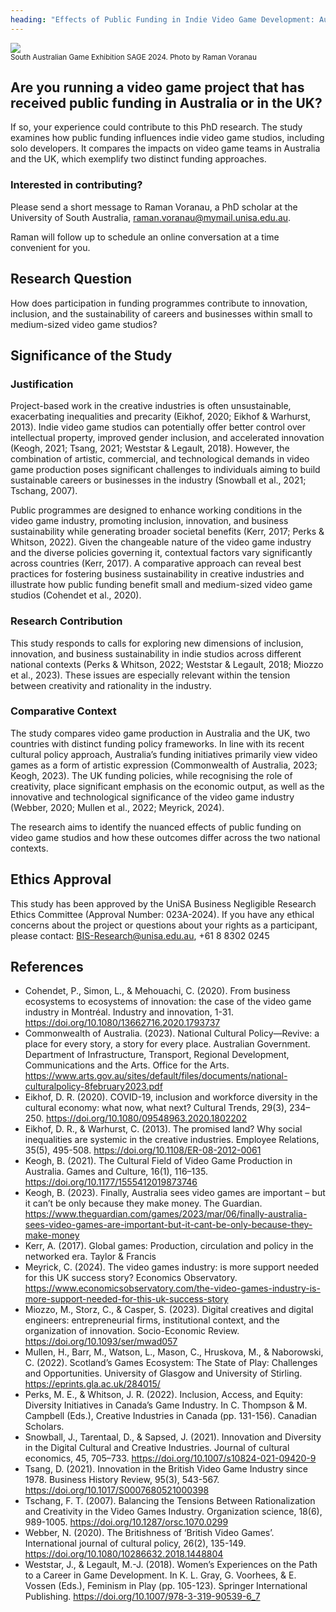 ```yaml
---
heading: "Effects of Public Funding in Indie Video Game Development: Australia and the UK"
---
```


![](sage-2024.jpg)
<br><small>South Australian Game Exhibition SAGE 2024. Photo by Raman Voranau</small>

## Are you running a video game project that has received public funding in Australia or in the UK?

If so, your experience could contribute to this PhD research. The study examines how public funding influences indie video game studios, including solo developers. It compares the impacts on video game teams in Australia and the UK, which exemplify two distinct funding approaches.

### Interested in contributing? 

Please send a short message to Raman Voranau, a PhD scholar at the University of South Australia, [raman.voranau@mymail.unisa.edu.au](mailto:raman.voranau@mymail.unisa.edu.au).

Raman will follow up to schedule an online conversation at a time convenient for you.

## Research Question

How does participation in funding programmes contribute to innovation, inclusion, and the sustainability of careers and businesses within small to medium-sized video game studios?

## Significance of the Study

### Justification

Project-based work in the creative industries is often unsustainable, exacerbating inequalities and precarity (Eikhof, 2020; Eikhof & Warhurst, 2013). Indie video game studios can potentially offer better control over intellectual property, improved gender inclusion, and accelerated innovation (Keogh, 2021; Tsang, 2021; Weststar & Legault, 2018). However, the combination of artistic, commercial, and technological demands in video game production poses significant challenges to individuals aiming to build sustainable careers or businesses in the industry (Snowball et al., 2021; Tschang, 2007).

Public programmes are designed to enhance working conditions in the video game industry, promoting inclusion, innovation, and business sustainability while generating broader societal benefits (Kerr, 2017; Perks & Whitson, 2022). Given the changeable nature of the video game industry and the diverse policies governing it, contextual factors vary significantly across countries (Kerr, 2017). A comparative approach can reveal best practices for fostering business sustainability in creative industries and illustrate how public funding benefit small and medium-sized video game studios (Cohendet et al., 2020).

### Research Contribution

This study responds to calls for exploring new dimensions of inclusion, innovation, and business sustainability in indie studios across different national contexts (Perks & Whitson, 2022; Weststar & Legault, 2018; Miozzo et al., 2023). These issues are especially relevant within the tension between creativity and rationality in the industry.

### Comparative Context 

The study compares video game production in Australia and the UK, two countries with distinct funding policy frameworks. In line with its recent cultural policy approach, Australia’s funding initiatives primarily view video games as a form of artistic expression (Commonwealth of Australia, 2023; Keogh, 2023). The UK funding policies, while recognising the role of creativity, place significant emphasis on the economic output, as well as the innovative and technological significance of the video game industry (Webber, 2020; Mullen et al., 2022; Meyrick, 2024).

The research aims to identify the nuanced effects of public funding on video game studios and how these outcomes differ across the two national contexts.

## Ethics Approval

This study has been approved by the UniSA Business Negligible Research Ethics Committee (Approval Number: 023A-2024). If you have any ethical concerns about the project or questions about your rights as a participant, please contact: [BIS-Research@unisa.edu.au](mailto:BIS-Research@unisa.edu.au), +61 8 8302 0245

## References

<ul id="references-list">
<li>Cohendet, P., Simon, L., & Mehouachi, C. (2020). From business ecosystems to ecosystems of innovation: the case of the video game industry in Montréal. Industry and innovation, 1-31. <a href="https://doi.org/10.1080/13662716.2020.1793737">https://doi.org/10.1080/13662716.2020.1793737</a></li>
<li>Commonwealth of Australia. (2023). National Cultural Policy—Revive: a place for every story, a story for every place. Australian Government. Department of Infrastructure, Transport, Regional Development, Communications  and the Arts. Office for the Arts. <a href="https://www.arts.gov.au/sites/default/files/documents/national-culturalpolicy-8february2023.pdf">https://www.arts.gov.au/sites/default/files/documents/national-culturalpolicy-8february2023.pdf</a></li>
<li>Eikhof, D. R. (2020). COVID-19, inclusion and workforce diversity in the cultural economy: what now, what next? Cultural Trends, 29(3), 234–250. <a href="https://doi.org/10.1080/09548963.2020.1802202">https://doi.org/10.1080/09548963.2020.1802202</a></li>
<li>Eikhof, D. R., & Warhurst, C. (2013). The promised land? Why social inequalities are systemic in the creative industries. Employee Relations, 35(5), 495-508. <a href="https://doi.org/10.1108/ER-08-2012-0061">https://doi.org/10.1108/ER-08-2012-0061</a></li>
<li>Keogh, B. (2021). The Cultural Field of Video Game Production in Australia. Games and Culture, 16(1), 116–135. <a href="https://doi.org/10.1177/1555412019873746">https://doi.org/10.1177/1555412019873746</a></li>
<li>Keogh, B. (2023). Finally, Australia sees video games are important – but it can’t be only because they make money. The Guardian. <a href="https://www.theguardian.com/games/2023/mar/06/finally-australia-sees-video-games-are-important-but-it-cant-be-only-because-they-make-money">https://www.theguardian.com/games/2023/mar/06/finally-australia-sees-video-games-are-important-but-it-cant-be-only-because-they-make-money</a></li>
<li>Kerr, A. (2017). Global games: Production, circulation and policy in the networked era. Taylor & Francis</li>

<li>Meyrick, C. (2024). The video games industry: is more support needed for this UK success story? Economics Observatory. <a href="https://www.economicsobservatory.com/the-video-games-industry-is-more-support-needed-for-this-uk-success-story">https://www.economicsobservatory.com/the-video-games-industry-is-more-support-needed-for-this-uk-success-story</a></li>
<li>Miozzo, M., Storz, C., & Casper, S. (2023). Digital creatives and digital engineers: entrepreneurial firms, institutional context, and the organization of innovation. Socio-Economic Review. <a href="https://doi.org/10.1093/ser/mwad057">https://doi.org/10.1093/ser/mwad057</a></li>
<li>Mullen, H., Barr, M., Watson, L., Mason, C., Hruskova, M., & Naborowski, C. (2022). Scotland’s Games Ecosystem: The State of Play: Challenges and Opportunities. University of Glasgow and University of Stirling. <a href="https://eprints.gla.ac.uk/284015/">https://eprints.gla.ac.uk/284015/</a></li>
<li>Perks, M. E., & Whitson, J. R. (2022). Inclusion, Access, and Equity: Diversity Initiatives in Canada’s Game Industry. In C. Thompson & M. Campbell (Eds.), Creative Industries in Canada (pp. 131-156). Canadian Scholars.</li>
<li>Snowball, J., Tarentaal, D., & Sapsed, J. (2021). Innovation and Diversity in the Digital Cultural and Creative Industries. Journal of cultural economics, 45, 705–733. <a href="https://doi.org/10.1007/s10824-021-09420-9">https://doi.org/10.1007/s10824-021-09420-9</a></li>
<li>Tsang, D. (2021). Innovation in the British Video Game Industry since 1978. Business History Review, 95(3), 543-567. <a href="https://doi.org/10.1017/S0007680521000398">https://doi.org/10.1017/S0007680521000398</a></li>
<li>Tschang, F. T. (2007). Balancing the Tensions Between Rationalization and Creativity in the Video Games Industry. Organization science, 18(6), 989-1005. <a href="https://doi.org/10.1287/orsc.1070.0299">https://doi.org/10.1287/orsc.1070.0299</a></li>
<li>Webber, N. (2020). The Britishness of ‘British Video Games’. International journal of cultural policy, 26(2), 135-149. <a href="https://doi.org/10.1080/10286632.2018.1448804">https://doi.org/10.1080/10286632.2018.1448804</a></li>
<li>Weststar, J., & Legault, M.-J. (2018). Women’s Experiences on the Path to a Career in Game Development. In K. L. Gray, G. Voorhees, & E. Vossen (Eds.), Feminism in Play (pp. 105-123). Springer International Publishing. <a href="https://doi.org/10.1007/978-3-319-90539-6_7">https://doi.org/10.1007/978-3-319-90539-6_7</a></li>
</ul>

